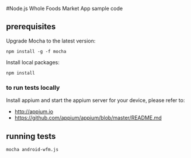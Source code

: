 #Node.js Whole Foods Market App sample code

## prerequisites

Upgrade Mocha to the latest version:

```
npm install -g -f mocha
```

Install local packages:

```
npm install
```

### to run tests locally

Install appium and start the appium server for your device, please refer to:

- http://appium.io
- https://github.com/appium/appium/blob/master/README.md

## running tests

```
mocha android-wfm.js
```